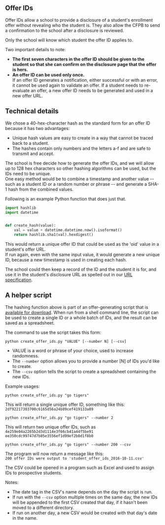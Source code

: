 ## Offer IDs

Offer IDs allow a school to provide a disclosure of a student's enrollment offer without revealing who the student is. They also allow the CFPB to send a confirmation to the school after a disclosure is reviewed.

Only the school will know which student the offer ID applies to.

Two important details to note:  

- **The first seven characters in the offer ID should be given to the student so that she can confirm on the  disclosure page that the offer is hers.** 
- **An offer ID can be used only once.**  
If an offer ID generates a notification, either successful or with an error, it cannot be used again to validate an offer. If a student needs to re-evaluate an offer, a new offer ID needs to be generated and used in a new offer URL. 

## Technical details
We chose a 40-hex-character hash as the standard form for an offer ID because it has two advantages:  

- Unique hash values are easy to create in a way that cannot be traced back to a student.
- The hashes contain only numbers and the letters a-f and are safe to transmit and accept.

The school is free decide how to generate the offer IDs, and we will allow up to 128 hex characters so other hashing algorithms can be used, but the IDs need to be unique.   
One easy method would be to combine a timestamp and another value -- such as a student ID or a random number or phrase -- and generate a SHA-1 hash from the combined values.

Following is an example Python function that does just that.

```python
import hashlib
import datetime


def create_hash(value):
    val = value + datetime.datetime.now().isoformat()
    return hashlib.sha1(val).hexdigest()
```

This would return a unique offer ID that could be used as the 'oid' value in a student's offer URL.  
If run again, even with the same input value, it would generate a new unique ID, because a new timestamp is used in creating each hash.

The school could then keep a record of the ID and the student it is for, and use it in the student's disclosure URL as spelled out in our [URL specification](https://cfpb.github.io/college-costs/url-spec/).

## A helper script

The hashing function above is part of an offer-generating script that is [available for download](http://files.consumerfinance.gov.s3.amazonaws.com/pb/paying_for_college/scripts/create_offer_ids.py). When run from a shell command line, the script can be used to create a single ID or a whole batch of IDs, and the result can be saved as a spreadsheet.

The command to use the script takes this form:

```
python create_offer_ids.py "VALUE" [--number N] [--csv]
```

- VALUE is a word or phrase of your choice, used to increase randomness.
- The `--number` option allows you to provide a number [N] of IDs you'd like to create.
- The `--csv` option tells the script to create a spreadsheet containing the new IDs.

Example usages:

```
python create_offer_ids.py "go tigers"
```

This will return a single unique offer ID, something like this:  
`2df92217303700c6165d56a24b89cef419133a89`


```
python create_offer_ids.py "go tigers" --number 2
```

This will return two unique offer IDs, such as  
```4e259e04a2265b2d3d1114e3f66cb41a44f5be91```  
```ee350cdc99747d7b85e3556ef1d99ef2b0d1f8b0```


```
python create_offer_ids.py "go tigers" --number 200 --csv
```

The program will now return a message like this:  
```200 offer IDs were output to 'student_offer_ids_2016-10-11.csv'```

The CSV could be opened in a program such as Excel and used to assign IDs to prospective students.

Notes:

- The date tag in the CSV's name depends on the day the script is run.
- If run with the `--csv` option multiple times on the same day, the new IDs will be appended to the first CSV created that day, if it hasn't been moved to a different directory.
- If run on another day, a new CSV would be created with that day's date in the name.

